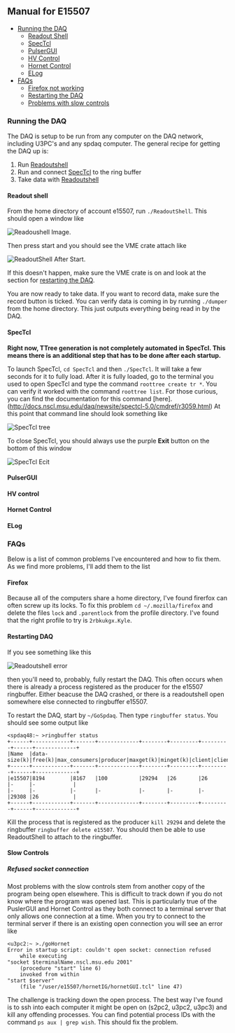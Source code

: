 ## Manual for E15507

* [Running the DAQ](#running-the-daq)
  * [Readout Shell](#readout-shell)
  * [SpecTcl](#spectcl)
  * [PulserGUI](#pulsergui)
  * [HV Control](#hv-control)
  * [Hornet Control](#hornet-control)
  * [ELog](#elog)
* [FAQs](#faqs)
  * [Firefox not working](#firefox)
  * [Restarting the DAQ](#restarting-daq)
  * [Problems with slow controls](#slow-controls)

### Running the DAQ

The DAQ is setup to be run from any computer on the DAQ network, including U3PC's and any spdaq computer. The general recipe for getting the DAQ up is:

1. Run [Readoutshell](#readout-shell)
2. Run and connect [SpecTcl](#spectcl) to the ring buffer
3. Take data with [Readoutshell](#readout-shell)

#### Readout shell
From the home directory of account e15507, run `./ReadoutShell`. This should open a window like 

![Readoushell Image](https://github.com/anthoak13/E12014Planning/raw/master/e15507/ReadoutShell.png). 

Then press start and you should see the VME crate attach like 

![ReadoutShell After Start](https://github.com/anthoak13/E12014Planning/raw/master/e15507/ReadoutShellAfterStart.png). 

If this doesn't happen, make sure the VME crate is on and look at the section for [restarting the DAQ](#restarting-daq).

You are now ready to take data. If you want to record data, make sure the record button is ticked. You can verify data is coming in by running `./dumper` from the home directory. This just outputs everything being read in by the DAQ.

#### SpecTcl
**Right now, TTree generation is not completely automated in SpecTcl. This means there is an additional step that has to be done after each startup.**

To launch SpecTcl, `cd SpecTcl` and then `./SpecTcl`. It will take a few seconds for it to fully load.
After it is fully loaded, go to the terminal you used to open SpecTcl and type the command `roottree create tr *`. You can verify it worked with the command `roottree list`. For those curious, you can find the documentation for this command [here].(http://docs.nscl.msu.edu/daq/newsite/spectcl-5.0/cmdref/r3059.html) At this point that command line should look something like 

![SpecTcl tree](https://github.com/anthoak13/E12014Planning/raw/master/e15507/SpecTclTree.png)

To close SpecTcl, you should always use the purple **Exit** button on the bottom of this window 

![SpecTcl Ecit](https://github.com/anthoak13/E12014Planning/raw/master/e15507/SpecTclExit.png)

#### PulserGUI

#### HV control

#### Hornet Control

#### ELog

### FAQs

Below is a list of common problems I've encountered and how to fix them. As we find more problems, I'll add them to the list
#### Firefox

Because all of the computers share a home directory, I've found firerfox can often screw up its locks. To fix this problem `cd ~/.mozilla/firefox` and delete the files `lock` and `.parentlock` from the profile directory. I've found that the right profile to try is `2rbkukgx.Kyle`.

#### Restarting DAQ
If you see something like this 

![Readoutshell error](https://github.com/anthoak13/E12014Planning/raw/master/e15507/ReadoutShellError.png)

then you'll need to, probably, fully restart the DAQ. This often occurs when there is already a process registered as the producer for the e15507 ringbuffer. Either beacuse the DAQ crashed, or there is a readoutshell open somewhere else connected to ringbuffer e15507. 

To restart the DAQ, start by `~/GoSpdaq`. Then type `ringbuffer status`. You should see some output like
```
<spdaq48:~ >ringbuffer status
+------+------------+-------+-------------+--------+---------+---------+------+-------------+
|Name  |data-size(k)|free(k)|max_consumers|producer|maxget(k)|minget(k)|client|clientdata(k)|
+------+------------+-------+-------------+--------+---------+---------+------+-------------+
|e15507|8194        |8167   |100          |29294   |26       |26       |-     |-            |
|-     |-           |-      |-            |-       |-        |-        |29308 |26           |
+------+------------+-------+-------------+--------+---------+---------+------+-------------+
```
Kill the process that is registered as the producer `kill 29294` and delete the ringbuffer `ringbuffer delete e15507`. You should then be able to use ReadoutShell to attach to the ringbuffer.

#### Slow Controls

##### Refused socket connection

Most problems with the slow controls stem from another copy of the program being open elsewhere. This is difficult to track down if you do not know where the program was opened last. This is particularly true of the PuslerGUI and Hornet Control as they both connect to a terminal server that only allows one connection at a time. When you try to connect to the terminal server if there is an existing open connection you will see an error like
```
<u3pc2:~ >./goHornet 
Error in startup script: couldn't open socket: connection refused
    while executing
"socket $terminalName.nscl.msu.edu 2001"
    (procedure "start" line 6)
    invoked from within
"start $server"
    (file "/user/e15507/hornetIG/hornetGUI.tcl" line 47)
```

The challenge is tracking down the open process. The best way I've found is to ssh into each computer it might be open on (s2pc2, u3pc2, u3pc3) and kill any offending processes. You can find potential process IDs with the command `ps aux | grep wish`. This should fix the problem.
